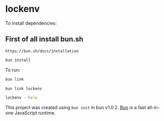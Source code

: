 # lockenv

To install dependencies:

## First of all install bun.sh
`https://bun.sh/docs/installation`


```bash
bun install
```

To run:

```bash
bun link
```

```bash
bun link lockenv
```

```bash
lockenv --help
```

This project was created using `bun init` in bun v1.0.2. [Bun](https://bun.sh) is a fast all-in-one JavaScript runtime.

